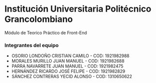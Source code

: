 # Institución Universitaria Politécnico Grancolombiano

Módulo de Teorico Práctico de Front-End

<h3>Integrantes del equipo</h3> 
<ul>
<li>OSORIO LONDOÑO CRISTIAN CAMILO - COD: 1921982988</li>
<li>MORALES MURILLO JUAN MANUEL - COD: 1921982688</li>
<li>PARRA NAVARRETE JUAN MANUEL - COD: 1921982475</li>
<li>HERNÁNDEZ RICARDO JOSÉ FELIPE - COD: 1921982829</li>
<li>SÁNCHEZ CONTRERAS YECID ALONSO - COD: 1310650622</li>
</ul>
